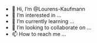 - 👋 Hi, I’m @Lourens-Kaufmann
- 👀 I’m interested in ...
- 🌱 I’m currently learning ...
- 💞️ I’m looking to collaborate on ...
- 📫 How to reach me ...

<!---
Lourens-Kaufmann/Lourens-Kaufmann is a ✨ special ✨ repository because its `README.md` (this file) appears on your GitHub profile.
You can click the Preview link to take a look at your changes.
--->
